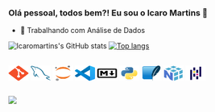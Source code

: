 ### Olá pessoal, todos bem?! Eu sou o Icaro Martins 👋

- 🔭 Trabalhando com Análise de Dados

![Icaromartins's GitHub stats](https://github-readme-stats.vercel.app/api?username=1caromartins&show_icons=true&count_private=true&theme=radical)
[![Top langs](https://github-readme-stats.vercel.app/api/top-langs/?username=1caromartins&layout=compact&langs_count=16&theme=radical)](https://github.com/1caromartins/github-readme-stats)

<div style="display: inline_block"><br>
  <img align="center" alt="Icaro-Git" height="30" width="40" src="https://raw.githubusercontent.com/devicons/devicon/master/icons/git/git-original.svg">
  <img align="center" alt="Icaro-MySQL" height="30" width="40" src="https://raw.githubusercontent.com/devicons/devicon/master/icons/mysql/mysql-original.svg">
  <img align="center" alt="Icaro-Jupyter" height="30" width="40" src="https://raw.githubusercontent.com/devicons/devicon/master/icons/jupyter/jupyter-original.svg">
  <img align="center" alt="Icaro-VScode" height="30" width="40" src="https://raw.githubusercontent.com/devicons/devicon/master/icons/vscode/vscode-original.svg">
  <img align="center" alt="Icaro-MarkDown" height="30" width="40" src="https://raw.githubusercontent.com/devicons/devicon/master/icons/markdown/markdown-original.svg">
  <img align="center" alt="Icaro-Python" height="30" width="40" src="https://raw.githubusercontent.com/devicons/devicon/master/icons/python/python-original.svg">
  <img align="center" alt="Icaro-SQLite" height="30" width="40" src="https://raw.githubusercontent.com/devicons/devicon/master/icons/sqlite/sqlite-original.svg">
  <img align="center" alt="Icaro-NumPy" height="30" width="40" src="https://raw.githubusercontent.com/devicons/devicon/master/icons/numpy/numpy-original.svg">
  <img align="center" alt="Icaro-Pandas" height="30" width="40" src="https://raw.githubusercontent.com/devicons/devicon/master/icons/pandas/pandas-original.svg">
</div>

##

<div> 
  <a href="https://www.linkedin.com/in/1caro-martins/" target="_blank"><img src="https://img.shields.io/badge/-LinkedIn-%230077B5?style=for-the-badge&logo=linkedin&logoColor=white" target="_blank"></a>
</div>
